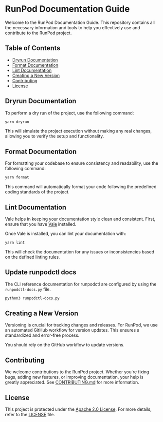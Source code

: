 # RunPod Documentation Guide

Welcome to the RunPod Documentation Guide. This repository contains all the necessary information and tools to help you effectively use and contribute to the RunPod project.

## Table of Contents

- [Dryrun Documentation](#dryrun-documentation)
- [Format Documentation](#format-documentation)
- [Lint Documentation](#lint-documentation)
- [Creating a New Version](#creating-a-new-version)
- [Contributing](#contributing)
- [License](#license)

## Dryrun Documentation

To perform a dry run of the project, use the following command:

```bash
yarn dryrun
```

This will simulate the project execution without making any real changes, allowing you to verify the setup and functionality.

## Format Documentation

For formatting your codebase to ensure consistency and readability, use the following command:

```bash
yarn format
```

This command will automatically format your code following the predefined coding standards of the project.

## Lint Documentation

Vale helps in keeping your documentation style clean and consistent.
First, ensure that you have [Vale](https://vale.sh/docs/vale-cli/installation/) installed.

Once Vale is installed, you can lint your documentation with:

```bash
yarn lint
```

This will check the documentation for any issues or inconsistencies based on the defined linting rules.

## Update runpodctl docs

The CLI reference documentation for runpodctl are configured by using the `runpodctl-docs.py` file.

```bash
python3 runpodctl-docs.py
```

## Creating a New Version

Versioning is crucial for tracking changes and releases.
For RunPod, we use an automated GitHub workflow for version updates.
This ensures a standardized and error-free process.

You should rely on the GitHub workflow to update versions.

## Contributing

We welcome contributions to the RunPod project.
Whether you're fixing bugs, adding new features, or improving documentation, your help is greatly appreciated.
See [CONTRIBUTING.md](CONTRIBUTING.md) for more information.

## License

This project is protected under the [Apache 2.0 License](LICENSE).
For more details, refer to the [LICENSE](LICENSE) file.
